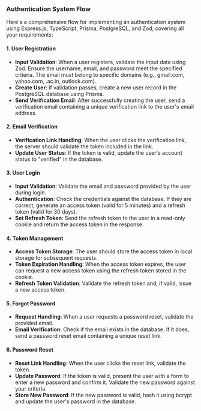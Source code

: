 ### Authentication System Flow

Here's a comprehensive flow for implementing an authentication system using Express.js, TypeScript, Prisma, PostgreSQL, and Zod, covering all your requirements:

#### 1. User Registration

- **Input Validation**: When a user registers, validate the input data using Zod. Ensure the username, email, and password meet the specified criteria. The email must belong to specific domains (e.g., gmail.com, yahoo.com, .ac.in, outlook.com).
- **Create User**: If validation passes, create a new user record in the PostgreSQL database using Prisma.
- **Send Verification Email**: After successfully creating the user, send a verification email containing a unique verification link to the user's email address.

#### 2. Email Verification

- **Verification Link Handling**: When the user clicks the verification link, the server should validate the token included in the link.
- **Update User Status**: If the token is valid, update the user's account status to "verified" in the database.

#### 3. User Login

- **Input Validation**: Validate the email and password provided by the user during login.
- **Authentication**: Check the credentials against the database. If they are correct, generate an access token (valid for 5 minutes) and a refresh token (valid for 30 days).
- **Set Refresh Token**: Send the refresh token to the user in a read-only cookie and return the access token in the response.

#### 4. Token Management

- **Access Token Storage**: The user should store the access token in local storage for subsequent requests.
- **Token Expiration Handling**: When the access token expires, the user can request a new access token using the refresh token stored in the cookie.
- **Refresh Token Validation**: Validate the refresh token and, if valid, issue a new access token.

#### 5. Forgot Password

- **Request Handling**: When a user requests a password reset, validate the provided email.
- **Email Verification**: Check if the email exists in the database. If it does, send a password reset email containing a unique reset link.

#### 6. Password Reset

- **Reset Link Handling**: When the user clicks the reset link, validate the token.
- **Update Password**: If the token is valid, present the user with a form to enter a new password and confirm it. Validate the new password against your criteria.
- **Store New Password**: If the new password is valid, hash it using bcrypt and update the user's password in the database.
